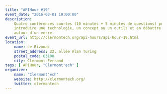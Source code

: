 ```yaml
---
title: "APIHour #19"
event_date: "2016-03-01 19:00:00"
description:
    Quatre conférences courtes (10 minutes + 5 minutes de questions) pour
    introduire une technologie, un concept ou un outils et en débattre ensuite
    autour d’un verre.
event_url: http://clermontech.org/api-hours/api-hour-19.html
location:
    name: Le Bivouac
    street_address: 22, allée Alan Turing
    postal_code: 63100
    city: Clermont-Ferrand
tags: [ APIHour, "Clermont'ech" ]
organizer:
    name: "Clermont'ech"
    website: http://clermontech.org/
    twitter: clermontech
---
```

